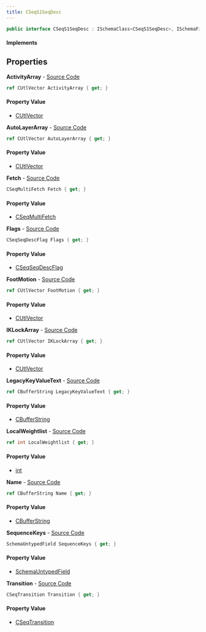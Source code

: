 ```yaml
---
title: CSeqS1SeqDesc
---
```


```csharp
public interface CSeqS1SeqDesc : ISchemaClass<CSeqS1SeqDesc>, ISchemaField, ISchemaClass, INativeHandle
```

#### Implements

## Properties

**ActivityArray** - [Source Code](https://github.com/swiftly-solution/swiftlys2/blob/main/managed/src/SwiftlyS2.Generated/Schemas/Interfaces/CSeqS1SeqDesc.cs#L38)

```csharp
ref CUtlVector ActivityArray { get; }
```

#### Property Value

- [CUtlVector](/docs/api/shared/natives/cutlvector)

**AutoLayerArray** - [Source Code](https://github.com/swiftly-solution/swiftlys2/blob/main/managed/src/SwiftlyS2.Generated/Schemas/Interfaces/CSeqS1SeqDesc.cs#L25)

```csharp
ref CUtlVector AutoLayerArray { get; }
```

#### Property Value

- [CUtlVector](/docs/api/shared/natives/cutlvector)

**Fetch** - [Source Code](https://github.com/swiftly-solution/swiftlys2/blob/main/managed/src/SwiftlyS2.Generated/Schemas/Interfaces/CSeqS1SeqDesc.cs#L20)

```csharp
CSeqMultiFetch Fetch { get; }
```

#### Property Value

- [CSeqMultiFetch](/docs/api/shared/schemadefinitions/cseqmultifetch)

**Flags** - [Source Code](https://github.com/swiftly-solution/swiftlys2/blob/main/managed/src/SwiftlyS2.Generated/Schemas/Interfaces/CSeqS1SeqDesc.cs#L18)

```csharp
CSeqSeqDescFlag Flags { get; }
```

#### Property Value

- [CSeqSeqDescFlag](/docs/api/shared/schemadefinitions/cseqseqdescflag)

**FootMotion** - [Source Code](https://github.com/swiftly-solution/swiftlys2/blob/main/managed/src/SwiftlyS2.Generated/Schemas/Interfaces/CSeqS1SeqDesc.cs#L41)

```csharp
ref CUtlVector FootMotion { get; }
```

#### Property Value

- [CUtlVector](/docs/api/shared/natives/cutlvector)

**IKLockArray** - [Source Code](https://github.com/swiftly-solution/swiftlys2/blob/main/managed/src/SwiftlyS2.Generated/Schemas/Interfaces/CSeqS1SeqDesc.cs#L28)

```csharp
ref CUtlVector IKLockArray { get; }
```

#### Property Value

- [CUtlVector](/docs/api/shared/natives/cutlvector)

**LegacyKeyValueText** - [Source Code](https://github.com/swiftly-solution/swiftlys2/blob/main/managed/src/SwiftlyS2.Generated/Schemas/Interfaces/CSeqS1SeqDesc.cs#L35)

```csharp
ref CBufferString LegacyKeyValueText { get; }
```

#### Property Value

- [CBufferString](/docs/api/shared/natives/cbufferstring)

**LocalWeightlist** - [Source Code](https://github.com/swiftly-solution/swiftlys2/blob/main/managed/src/SwiftlyS2.Generated/Schemas/Interfaces/CSeqS1SeqDesc.cs#L22)

```csharp
ref int LocalWeightlist { get; }
```

#### Property Value

- [int](https://learn.microsoft.com/dotnet/api/system.int32)

**Name** - [Source Code](https://github.com/swiftly-solution/swiftlys2/blob/main/managed/src/SwiftlyS2.Generated/Schemas/Interfaces/CSeqS1SeqDesc.cs#L16)

```csharp
ref CBufferString Name { get; }
```

#### Property Value

- [CBufferString](/docs/api/shared/natives/cbufferstring)

**SequenceKeys** - [Source Code](https://github.com/swiftly-solution/swiftlys2/blob/main/managed/src/SwiftlyS2.Generated/Schemas/Interfaces/CSeqS1SeqDesc.cs#L33)

```csharp
SchemaUntypedField SequenceKeys { get; }
```

#### Property Value

- [SchemaUntypedField](/docs/api/shared/schemas/schemauntypedfield)

**Transition** - [Source Code](https://github.com/swiftly-solution/swiftlys2/blob/main/managed/src/SwiftlyS2.Generated/Schemas/Interfaces/CSeqS1SeqDesc.cs#L30)

```csharp
CSeqTransition Transition { get; }
```

#### Property Value

- [CSeqTransition](/docs/api/shared/schemadefinitions/cseqtransition)

